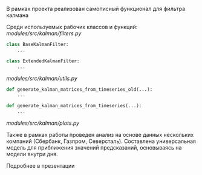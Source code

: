 В рамках проекта реализован самописный функционал для фильтра калмана

Среди используемых рабочих классов и функций:
*modules/src/kalman/filters.py*
```python
class BaseKalmanFilter:
    ...

class ExtendedKalmanFilter: 
    ...
```
*modules/src/kalman/utils.py*
```python
def generate_kalman_matrices_from_timeseries_old(...):
    ...

def generate_kalman_matrices_from_timeseries(...):
    ...
```

*modules/src/kalman/plots.py*

Также в рамках работы проведен анализ на основе данных нескольких компаний (Сбербанк, Газпром, Северсталь).
Составлена универсальная модель для приближения значений предсказаний, основываясь на модели внутри дня.

Подробнее в презентации
